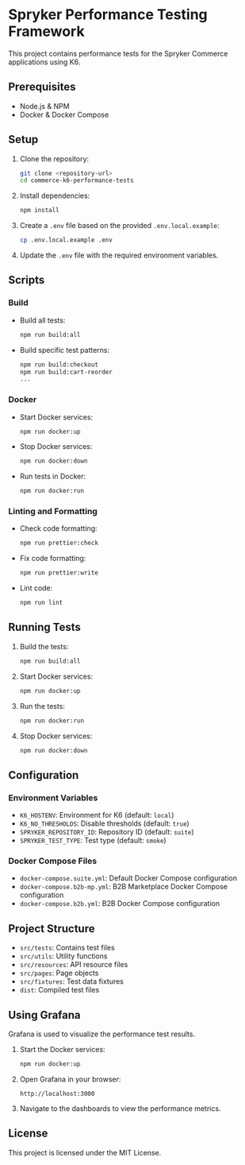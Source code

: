# Spryker Performance Testing Framework

This project contains performance tests for the Spryker Commerce applications using K6.

## Prerequisites

- Node.js & NPM
- Docker & Docker Compose

## Setup

1. Clone the repository:

   ```sh
   git clone <repository-url>
   cd commerce-k6-performance-tests
   ```

2. Install dependencies:

   ```sh
   npm install
   ```

3. Create a `.env` file based on the provided `.env.local.example`:

   ```sh
   cp .env.local.example .env
   ```

4. Update the `.env` file with the required environment variables.

## Scripts

### Build

- Build all tests:

  ```sh
  npm run build:all
  ```

- Build specific test patterns:
  ```sh
  npm run build:checkout
  npm run build:cart-reorder
  ...
  ```

### Docker

- Start Docker services:

  ```sh
  npm run docker:up
  ```

- Stop Docker services:

  ```sh
  npm run docker:down
  ```

- Run tests in Docker:
  ```sh
  npm run docker:run
  ```

### Linting and Formatting

- Check code formatting:

  ```sh
  npm run prettier:check
  ```

- Fix code formatting:

  ```sh
  npm run prettier:write
  ```

- Lint code:
  ```sh
  npm run lint
  ```

## Running Tests

1. Build the tests:

   ```sh
   npm run build:all
   ```

2. Start Docker services:

   ```sh
   npm run docker:up
   ```

3. Run the tests:

   ```sh
   npm run docker:run
   ```

4. Stop Docker services:
   ```sh
   npm run docker:down
   ```

## Configuration

### Environment Variables

- `K6_HOSTENV`: Environment for K6 (default: `local`)
- `K6_NO_THRESHOLDS`: Disable thresholds (default: `true`)
- `SPRYKER_REPOSITORY_ID`: Repository ID (default: `suite`)
- `SPRYKER_TEST_TYPE`: Test type (default: `smoke`)

### Docker Compose Files

- `docker-compose.suite.yml`: Default Docker Compose configuration
- `docker-compose.b2b-mp.yml`: B2B Marketplace Docker Compose configuration
- `docker-compose.b2b.yml`: B2B Docker Compose configuration

## Project Structure

- `src/tests`: Contains test files
- `src/utils`: Utility functions
- `src/resources`: API resource files
- `src/pages`: Page objects
- `src/fixtures`: Test data fixtures
- `dist`: Compiled test files

## Using Grafana

Grafana is used to visualize the performance test results.

1. Start the Docker services:

   ```sh
   npm run docker:up
   ```

2. Open Grafana in your browser:

   ```
   http://localhost:3000
   ```

3. Navigate to the dashboards to view the performance metrics.

## License

This project is licensed under the MIT License.
